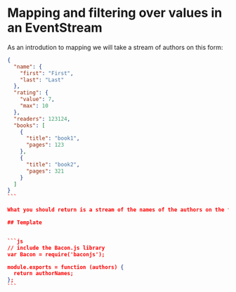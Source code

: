 # Mapping and filtering over values in an EventStream

As an introdution to mapping we will take a stream of authors on this form:
````json
{
  "name": {
    "first": "First",
    "last": "Last"
  },
  "rating": {
    "value": 7,
    "max": 10
  },
  "readers": 123124,
  "books": [
    {
      "title": "book1",
      "pages": 123
    },
    {
      "title": "book2",
      "pages": 321
    }
  ]
}
```

What you should return is a stream of the names of the authors on the form: "last, first".

## Template


```js
// include the Bacon.js library
var Bacon = require('baconjs');

module.exports = function (authors) {
  return authorNames;
};
```
